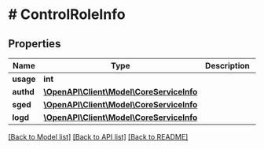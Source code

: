 # # ControlRoleInfo

## Properties

Name | Type | Description | Notes
------------ | ------------- | ------------- | -------------
**usage** | **int** |  |
**authd** | [**\OpenAPI\Client\Model\CoreServiceInfo**](CoreServiceInfo.md) |  |
**sged** | [**\OpenAPI\Client\Model\CoreServiceInfo**](CoreServiceInfo.md) |  |
**logd** | [**\OpenAPI\Client\Model\CoreServiceInfo**](CoreServiceInfo.md) |  |

[[Back to Model list]](../../README.md#models) [[Back to API list]](../../README.md#endpoints) [[Back to README]](../../README.md)
